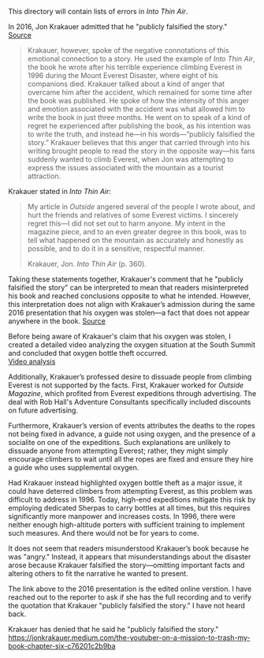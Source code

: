 This directory will contain lists of errors in *Into Thin Air*.

In 2016, Jon Krakauer admitted that he "publicly falsified the story."  
[Source](https://thecatalystnews.com/2016/04/29/the-true-nature-of-journalism-through-the-eyes-of-jon-krakauer/)

> Krakauer, however, spoke of the negative connotations of this emotional connection to a story. He used the example of *Into Thin Air*, the book he wrote after his terrible experience climbing Everest in 1996 during the Mount Everest Disaster, where eight of his companions died. Krakauer talked about a kind of anger that overcame him after the accident, which remained for some time after the book was published. He spoke of how the intensity of this anger and emotion associated with the accident was what allowed him to write the book in just three months. He went on to speak of a kind of regret he experienced after publishing the book, as his intention was to write the truth, and instead he—in his words—”publicly falsified the story.” Krakauer believes that this anger that carried through into his writing brought people to read the story in the opposite way—his fans suddenly wanted to climb Everest, when Jon was attempting to express the issues associated with the mountain as a tourist attraction.

Krakauer stated in *Into Thin Air*:

> My article in *Outside* angered several of the people I wrote about, and hurt the friends and relatives of some Everest victims. I sincerely regret this—I did not set out to harm anyone. My intent in the magazine piece, and to an even greater degree in this book, was to tell what happened on the mountain as accurately and honestly as possible, and to do it in a sensitive, respectful manner.
>
> Krakauer, Jon. *Into Thin Air* (p. 360).

Taking these statements together, Krakauer's comment that he "publicly falsified the story" can be interpreted to mean that readers misinterpreted his book and reached conclusions opposite to what he intended. However, this interpretation does not align with Krakauer’s admission during the same 2016 presentation that his oxygen was stolen—a fact that does not appear anywhere in the book. [Source](https://soundcloud.com/coloradocollege/an-evening-with-jon-krakauer)

Before being aware of Krakauer's claim that his oxygen was stolen, I created a detailed video analyzing the oxygen situation at the South Summit and concluded that oxygen bottle theft occurred.  
[Video analysis](https://www.youtube.com/watch?v=72tgVEW3OzE)

Additionally, Krakauer’s professed desire to dissuade people from climbing Everest is not supported by the facts. First, Krakauer worked for *Outside Magazine*, which profited from Everest expeditions through advertising. The deal with Rob Hall's Adventure Consultants specifically included discounts on future advertising.

Furthermore, Krakauer’s version of events attributes the deaths to the ropes not being fixed in advance, a guide not using oxygen, and the presence of a socialite on one of the expeditions. Such explanations are unlikely to dissuade anyone from attempting Everest; rather, they might simply encourage climbers to wait until all the ropes are fixed and ensure they hire a guide who uses supplemental oxygen.

Had Krakauer instead highlighted oxygen bottle theft as a major issue, it could have deterred climbers from attempting Everest, as this problem was difficult to address in 1996. Today, high-end expeditions mitigate this risk by employing dedicated Sherpas to carry bottles at all times, but this requires significantly more manpower and increases costs. In 1996, there were neither enough high-altitude porters with sufficient training to implement such measures. And there would not be for years to come.

It does not seem that readers misunderstood Krakauer’s book because he was "angry." Instead, it appears that misunderstandings about the disaster arose because Krakauer falsified the story—omitting important facts and altering others to fit the narrative he wanted to present.

The link above to the 2016 presentation is the edited online verstion.  I have reached out to the reporter to ask if she has the full recording and to verify the quotation that Krakauer "publicly falsified the story."  I have not heard back.

Krakauer has denied that he said he "publicly falsified the story."  https://jonkrakauer.medium.com/the-youtuber-on-a-mission-to-trash-my-book-chapter-six-c76201c2b9ba


